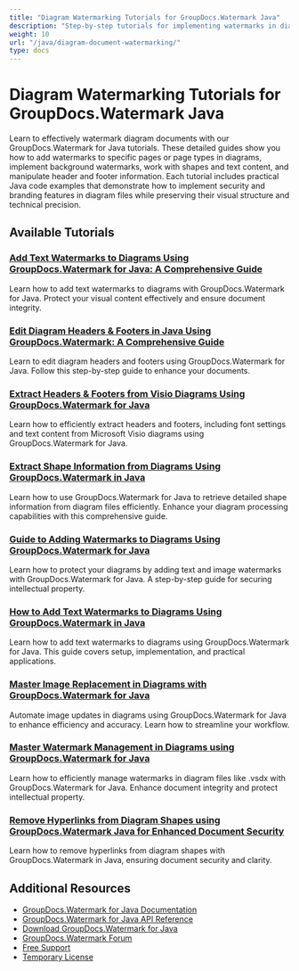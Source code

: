 ```yaml
---
title: "Diagram Watermarking Tutorials for GroupDocs.Watermark Java"
description: "Step-by-step tutorials for implementing watermarks in diagram files, including Visio documents, using GroupDocs.Watermark for Java."
weight: 10
url: "/java/diagram-document-watermarking/"
type: docs
---
```

# Diagram Watermarking Tutorials for GroupDocs.Watermark Java

Learn to effectively watermark diagram documents with our GroupDocs.Watermark for Java tutorials. These detailed guides show you how to add watermarks to specific pages or page types in diagrams, implement background watermarks, work with shapes and text content, and manipulate header and footer information. Each tutorial includes practical Java code examples that demonstrate how to implement security and branding features in diagram files while preserving their visual structure and technical precision.

## Available Tutorials

### [Add Text Watermarks to Diagrams Using GroupDocs.Watermark for Java&#58; A Comprehensive Guide](./groupdocs-watermark-java-add-text-watermarks-diagrams/)
Learn how to add text watermarks to diagrams with GroupDocs.Watermark for Java. Protect your visual content effectively and ensure document integrity.

### [Edit Diagram Headers & Footers in Java Using GroupDocs.Watermark&#58; A Comprehensive Guide](./edit-diagram-headers-footers-groupdocs-watermark-java/)
Learn to edit diagram headers and footers using GroupDocs.Watermark for Java. Follow this step-by-step guide to enhance your documents.

### [Extract Headers & Footers from Visio Diagrams Using GroupDocs.Watermark for Java](./extract-visio-diagram-headers-footers-groupdocs-watermark-java/)
Learn how to efficiently extract headers and footers, including font settings and text content from Microsoft Visio diagrams using GroupDocs.Watermark for Java.

### [Extract Shape Information from Diagrams Using GroupDocs.Watermark in Java](./retrieve-shape-info-groupdocs-watermark-java/)
Learn how to use GroupDocs.Watermark for Java to retrieve detailed shape information from diagram files efficiently. Enhance your diagram processing capabilities with this comprehensive guide.

### [Guide to Adding Watermarks to Diagrams Using GroupDocs.Watermark for Java](./add-watermarks-groupdocs-diagrams-java/)
Learn how to protect your diagrams by adding text and image watermarks with GroupDocs.Watermark for Java. A step-by-step guide for securing intellectual property.

### [How to Add Text Watermarks to Diagrams Using GroupDocs.Watermark in Java](./add-text-watermarks-diagrams-groupdocs-watermark-java/)
Learn how to add text watermarks to diagrams using GroupDocs.Watermark for Java. This guide covers setup, implementation, and practical applications.

### [Master Image Replacement in Diagrams with GroupDocs.Watermark for Java](./automate-image-replacement-groupdocs-watermark-java/)
Automate image updates in diagrams using GroupDocs.Watermark for Java to enhance efficiency and accuracy. Learn how to streamline your workflow.

### [Master Watermark Management in Diagrams using GroupDocs.Watermark for Java](./manage-watermarks-groupdocs-java-diagrams/)
Learn how to efficiently manage watermarks in diagram files like .vsdx with GroupDocs.Watermark for Java. Enhance document integrity and protect intellectual property.

### [Remove Hyperlinks from Diagram Shapes using GroupDocs.Watermark Java for Enhanced Document Security](./remove-hyperlinks-diagram-shapes-groupdocs-watermark-java/)
Learn how to remove hyperlinks from diagram shapes with GroupDocs.Watermark in Java, ensuring document security and clarity.

## Additional Resources

- [GroupDocs.Watermark for Java Documentation](https://docs.groupdocs.com/watermark/java/)
- [GroupDocs.Watermark for Java API Reference](https://reference.groupdocs.com/watermark/java/)
- [Download GroupDocs.Watermark for Java](https://releases.groupdocs.com/watermark/java/)
- [GroupDocs.Watermark Forum](https://forum.groupdocs.com/c/watermark)
- [Free Support](https://forum.groupdocs.com/)
- [Temporary License](https://purchase.groupdocs.com/temporary-license/)
